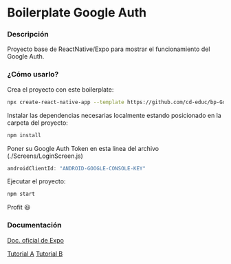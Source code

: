 # Boilerplate Google Auth

### Descripción

Proyecto base de ReactNative/Expo para mostrar el funcionamiento del Google Auth.

### ¿Cómo usarlo?

Crea el proyecto con este boilerplate:
```bash
npx create-react-native-app --template https://github.com/cd-educ/bp-GoogleAuth-RN
```

Instalar las dependencias necesarias localmente estando posicionado en la carpeta del proyecto:
```bash
npm install
```

Poner su Google Auth Token en esta linea del archivo (./Screens/LoginScreen.js)
```javascript
androidClientId: "ANDROID-GOOGLE-CONSOLE-KEY"
```

Ejecutar el proyecto:
```bash
npm start
```

Profit 😃

### Documentación

[Doc. oficial de Expo](https://docs.expo.io/versions/latest/sdk/google/)

[Tutorial A](https://dev.to/harleypadua/google-authentication-with-expo-and-react-native-2l24)
[Tutorial B](https://blog.expo.io/google-sign-in-with-react-native-and-expo-9cac6c392f0e)